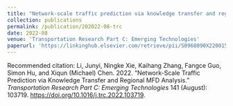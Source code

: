 ```yaml
---
title: "Network-scale traffic prediction via knowledge transfer and regional MFD analysis"
collection: publications
permalink: /publication/202022-08-trc
date: 2022-08
venue: 'Transportation Research Part C: Emerging Technologies'
paperurl: 'https://linkinghub.elsevier.com/retrieve/pii/S0968090X22001565'
---
```

Recommended citation: Li, Junyi, Ningke Xie, Kaihang Zhang, Fangce Guo, Simon Hu, and Xiqun (Michael) Chen. 2022. “Network-Scale Traffic Prediction via Knowledge Transfer and Regional MFD Analysis.” _Transportation Research Part C: Emerging Technologies_ 141 (August): 103719. https://doi.org/10.1016/j.trc.2022.103719.
